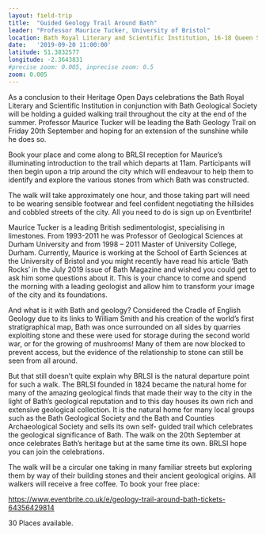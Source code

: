 ```yaml
---
layout: field-trip
title:  "Guided Geology Trail Around Bath"
leader: "Professor Maurice Tucker, University of Bristol"
location: Bath Royal Literary and Scientific Institution, 16-18 Queen Square, Bath, BA1 2HN
date:   '2019-09-20 11:00:00'
latitude: 51.3832577
longitude: -2.3643831
#precise zoom: 0.005, inprecise zoom: 0.5
zoom: 0.005
---
```

As a conclusion to their Heritage Open Days celebrations the Bath Royal Literary and Scientific Institution in conjunction with Bath Geological Society will be holding a guided walking trail throughout the city at the end of the summer. Professor Maurice Tucker will be leading the Bath Geology Trail on Friday 20th September and hoping for an extension of the sunshine while he does so.

Book your place and come along to BRLSI reception for Maurice’s illuminating introduction to the trail which departs at 11am. Participants will then begin upon a trip around the city which will endeavour to help them to identify and explore the various stones from which Bath was constructed.

The walk will take approximately one hour, and those taking part will need to be wearing sensible footwear and feel confident negotiating the hillsides and cobbled streets of the city. All you need to do is sign up on Eventbrite!

Maurice Tucker is a leading British sedimentologist, specialising in limestones. From 1993-2011 he was Professor of Geological Sciences at Durham University and from 1998 – 2011 Master of University College, Durham. Currently, Maurice is working at the School of Earth Sciences at the University of Bristol and you might recently have read his article ‘Bath Rocks’ in the July 2019 issue of Bath Magazine and wished you could get to ask him some questions about it. This is your chance to come and spend the morning with a leading geologist and allow him to transform your image of the city and its foundations.

And what is it with Bath and geology? Considered the Cradle of English Geology due to its links to William Smith and his creation of the world’s first stratigraphical map, Bath was once surrounded on all sides by quarries exploiting stone and these were used for storage during the second world war, or for the growing of mushrooms! Many of them are now blocked to prevent access, but the evidence of the relationship to stone can still be seen from all around.

But that still doesn’t quite explain why BRLSI is the natural departure point for such a walk. The BRLSI founded in 1824 became the natural home for many of the amazing geological finds that made their way to the city in the light of Bath’s geological reputation and to this day houses its own rich and extensive geological collection. It is the natural home for many local groups such as the Bath Geological Society and the Bath and Counties Archaeological Society and sells its own self- guided trail which celebrates the geological significance of Bath. The walk on the 20th September at once celebrates Bath’s heritage but at the same time its own. BRLSI hope you can join the celebrations.

The walk will be a circular one taking in many familiar streets but exploring them by way of their building stones and their ancient geological origins. All walkers will receive a free coffee. To book your free place:

<a href="https://www.eventbrite.co.uk/e/geology-trail-around-bath-tickets-64356429814">https://www.eventbrite.co.uk/e/geology-trail-around-bath-tickets-64356429814</a>

30 Places available.